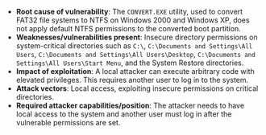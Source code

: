 - **Root cause of vulnerability**: The `CONVERT.EXE` utility, used to convert FAT32 file systems to NTFS on Windows 2000 and Windows XP, does not apply default NTFS permissions to the converted boot partition.
- **Weaknesses/vulnerabilities present**: Insecure directory permissions on system-critical directories such as `C:\`, `C:\Documents and Settings\All Users`, `C:\Documents and Settings\All Users\Desktop`, `C:\Documents and Settings\All Users\Start Menu`, and the System Restore directories.
- **Impact of exploitation**: A local attacker can execute arbitrary code with elevated privileges. This requires another user to log in to the system.
- **Attack vectors**: Local access, exploiting insecure permissions on critical directories.
- **Required attacker capabilities/position**: The attacker needs to have local access to the system and another user must log in after the vulnerable permissions are set.